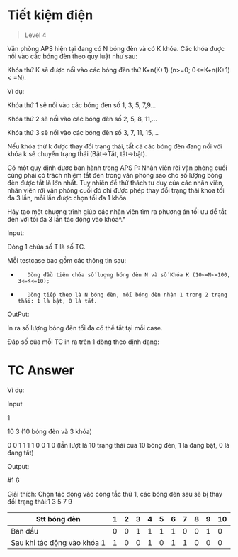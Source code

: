 # Tiết kiệm điện
>
> Level 4

Văn phòng APS hiện tại đang có N bóng đèn và có K khóa. Các khóa được nối vào các bóng đèn theo quy luật như sau:

Khóa thứ K sẽ được nối vào các bóng đèn thứ K+n(K+1) (n>=0; 0<=K+n(K+1)< =N).

Ví dụ:

Khóa thứ 1 sẽ nối vào các bóng đèn số 1, 3, 5, 7,9...

Khóa thứ 2 sẽ nối vào các bóng đèn số 2, 5, 8, 11,...

Khóa thứ 3 sẽ nối vào các bóng đèn số 3, 7, 11, 15,...

Nếu khóa thứ k được thay đổi trạng thái, tất cả các bóng đèn đang nối với khóa k sẽ chuyển trạng thái (Bật->Tắt, tắt->bật).

Có một quy định được ban hành trong APS P: Nhân viên rời văn phòng cuối cùng phải có trách nhiệm tắt đèn trong văn phòng sao cho số lượng bóng đèn được tắt là lớn nhất. Tuy nhiên để thử thách tư duy của các nhân viên, nhân viên rời văn phòng cuối đó chỉ được phép thay đổi trạng thái khóa tối đa 3 lần, mỗi lần được chọn tối đa 1 khóa.

Hãy tạo một chương trình giúp các nhân viên tìm ra phương án tối ưu để tắt đèn với tối đa 3 lần tác động vào khóa^.^

Input:

Dòng 1 chứa số T là số TC.

Mỗi testcase bao gồm các thông tin sau:

-        Dòng đầu tiên chứa số lượng bóng đèn N và số Khóa K (10<=N<=100, 3<=K<=10);

-        Dòng tiếp theo là N bóng đèn, mỗi bóng đèn nhận 1 trong 2 trạng thái: 1 là bật, 0 là tắt.

OutPut:

In ra số lượng bóng đèn tối đa có thể tắt tại mỗi case.

Đáp số của mỗi TC in ra trên 1 dòng theo định dạng:

# TC Answer

Ví dụ:

Input

1

10 3 (10 bóng đèn và 3 khóa)

0 0 1 1 1 1 0 0 1 0 (lần lượt là 10 trạng thái của 10 bóng đèn, 1 là đang bật, 0 là đang tắt)

Output:

#1 6

Giải thích: Chọn tác động vào công tắc thứ 1, các bóng đèn sau sẽ bị thay đổi trạng thái:1 3 5 7 9

|Stt bóng đèn               |1|2|3|4|5|6|7|8|9|10|
|---------------------------|-|-|-|-|-|-|-|-|-|--|
|Ban đầu                    |0|0|1|1|1|1|0|0|1|0 |
|Sau khi tác động vào khóa 1|1|0|0|1|0|1|1|0|0|0 |

